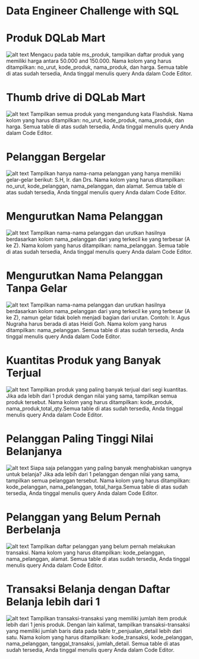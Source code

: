 # Data Engineer Challenge with SQL

# Produk DQLab Mart
![alt text](https://user-images.githubusercontent.com/25924246/160959758-8e6709e3-c3f2-422c-9d9f-503c33c52675.png)
Mengacu pada table ms_produk, tampilkan daftar produk yang memiliki harga antara 50.000 and 150.000. 
Nama kolom yang harus ditampilkan: no_urut, kode_produk, nama_produk, dan harga. 
Semua table di atas sudah tersedia, Anda tinggal menulis query Anda dalam Code Editor.

# Thumb drive di DQLab Mart
![alt text](https://user-images.githubusercontent.com/25924246/160960157-7361e6ee-11fc-4b29-871a-b16feb98c1b8.png)
Tampilkan semua produk yang mengandung kata Flashdisk.
Nama kolom yang harus ditampilkan: no_urut, kode_produk, nama_produk, dan harga.
Semua table di atas sudah tersedia, Anda tinggal menulis query Anda dalam Code Editor.

# Pelanggan Bergelar
![alt text](https://user-images.githubusercontent.com/25924246/160960359-51a67499-bd40-417e-a611-e4a945ea64e8.png)
Tampilkan hanya nama-nama pelanggan yang hanya memiliki gelar-gelar berikut: S.H, Ir. dan Drs.
Nama kolom yang harus ditampilkan: no_urut, kode_pelanggan, nama_pelanggan, dan alamat.
Semua table di atas sudah tersedia, Anda tinggal menulis query Anda dalam Code Editor.

# Mengurutkan Nama Pelanggan
![alt text](https://user-images.githubusercontent.com/25924246/160961544-2282408d-5214-44be-9886-607fb3f093de.png)
Tampilkan nama-nama pelanggan dan urutkan hasilnya berdasarkan kolom nama_pelanggan dari yang terkecil ke yang terbesar (A ke Z).
Nama kolom yang harus ditampilkan: nama_pelanggan. Semua table di atas sudah tersedia, Anda tinggal menulis query Anda dalam Code Editor.

# Mengurutkan Nama Pelanggan Tanpa Gelar
![alt text](https://user-images.githubusercontent.com/25924246/160961689-61ed9f6e-39c8-4609-8bc1-f370d5b7ba69.png)
Tampilkan nama-nama pelanggan dan urutkan hasilnya berdasarkan kolom nama_pelanggan dari yang terkecil ke yang terbesar (A ke Z), namun gelar tidak boleh menjadi bagian dari urutan. Contoh: Ir. Agus Nugraha harus berada di atas Heidi Goh. Nama kolom yang harus ditampilkan: nama_pelanggan.
Semua table di atas sudah tersedia, Anda tinggal menulis query Anda dalam Code Editor.

# Kuantitas Produk yang Banyak Terjual
![alt text](https://user-images.githubusercontent.com/25924246/160961868-e4dfa404-acdd-4f2e-a6ae-6344f0fd5d92.png)
Tampilkan produk yang paling banyak terjual dari segi kuantitas. Jika ada lebih dari 1 produk dengan nilai yang sama, tampilkan semua produk tersebut.
Nama kolom yang harus ditampilkan: kode_produk, nama_produk,total_qty.Semua table di atas sudah tersedia, Anda tinggal menulis query Anda dalam Code Editor.

# Pelanggan Paling Tinggi Nilai Belanjanya
![alt text](https://user-images.githubusercontent.com/25924246/160961945-061cdc18-911d-4ca5-9949-627944e6b9d7.png)
Siapa saja pelanggan yang paling banyak menghabiskan uangnya untuk belanja? Jika ada lebih dari 1 pelanggan dengan nilai yang sama, tampilkan semua pelanggan tersebut.
Nama kolom yang harus ditampilkan: kode_pelanggan, nama_pelanggan, total_harga.Semua table di atas sudah tersedia, Anda tinggal menulis query Anda dalam Code Editor.

# Pelanggan yang Belum Pernah Berbelanja
![alt text](https://user-images.githubusercontent.com/25924246/160962028-b813b205-812f-41c8-9d67-5ab0893606b4.png)
Tampilkan daftar pelanggan yang belum pernah melakukan transaksi. Nama kolom yang harus ditampilkan: kode_pelanggan, nama_pelanggan, alamat.
Semua table di atas sudah tersedia, Anda tinggal menulis query Anda dalam Code Editor.

# Transaksi Belanja dengan Daftar Belanja lebih dari 1
![alt text](https://user-images.githubusercontent.com/25924246/160966716-a311acfd-e6bb-4a68-9464-81e2fac267d6.png)
Tampilkan transaksi-transaksi yang memiliki jumlah item produk lebih dari 1 jenis produk. Dengan lain kalimat, tampilkan transaksi-transaksi yang memiliki jumlah baris data pada table tr_penjualan_detail lebih dari satu. Nama kolom yang harus ditampilkan:  kode_transaksi, kode_pelanggan, nama_pelanggan, tanggal_transaksi, jumlah_detail.
Semua table di atas sudah tersedia, Anda tinggal menulis query Anda dalam Code Editor.

